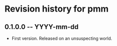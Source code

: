 # Revision history for pmm

## 0.1.0.0 -- YYYY-mm-dd

* First version. Released on an unsuspecting world.
